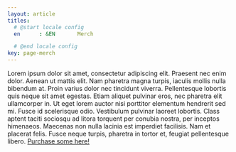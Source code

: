 ```yaml
---
layout: article
titles:
  # @start locale config
  en      : &EN       Merch

  # @end locale config
key: page-merch
---
```

Lorem ipsum dolor sit amet, consectetur adipiscing elit. Praesent nec enim dolor. Aenean ut mattis elit. Nam pharetra magna turpis, iaculis mollis nulla bibendum at. Proin varius dolor nec tincidunt viverra. Pellentesque lobortis quis neque sit amet egestas. Etiam aliquet pulvinar eros, nec pharetra elit ullamcorper in. Ut eget lorem auctor nisi porttitor elementum hendrerit sed mi. Fusce id scelerisque odio. Vestibulum pulvinar laoreet lobortis. Class aptent taciti sociosqu ad litora torquent per conubia nostra, per inceptos himenaeos. Maecenas non nulla lacinia est imperdiet facilisis. Nam et placerat felis. Fusce neque turpis, pharetra in tortor et, feugiat pellentesque libero.
[Purchase some here!](https://spirit.hendrix.edu/)
